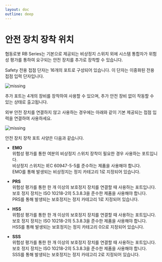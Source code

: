 ```yaml
---
layout: doc
outline: deep
---
```


# 안전 장치 장착 위치

협동로봇 RB Series는 기본으로 제공되는 비상정지 스위치 외에 시스템 통합자가 위험성 평가를 통하여 요구되는 안전 장치를 추가로 장착할 수 있습니다.

Safety 전용 접점 단자는 16개의 포트로 구성되어 있습니다. 이 단자는 이중화된 전용 접점 입력 단자입니다.

![missing](/manual/common/safety_function/4-1.png)

추가 포트는 4개의 장비를 장착하여 사용할 수 있으며, 추가 안전 장비 없이 작동할 수 있는 상태로 출고됩니다.

외부 안전 장치를 연결하지 않고 사용하는 경우에는 아래와 같이 기본 제공되는 접점 입력을 연결하여 사용하세요.

![missing](/manual/common/safety_function/4-2.png)

안전 장치 장착 포트 사양은 다음과 같습니다.

- **EMO**<br>
  위험성 평가를 통한 여분의 비상정지 스위치 장착이 필요한 경우 사용하는 포트입니다.<br>
  비상정지 스위치는 IEC 60947-5-5를 준수하는 제품을 사용해야 합니다.<br>
  EMO를 통해 발생되는 비상정지는 정지 카테고리 1로 지정되어 있습니다.

- **PRS**<br>
  위험성 평가를 통한 한 개 이상의 보호정지 장치를 연결할 때 사용하는 포트입니다.<br>
  보호 정지 장치는 ISO 10218-2의 5.3.8.3을 준수한 제품을 사용해야 합니다.<br>
  PRS를 통해 발생되는 보호정지는 정지 카테고리 1로 지정되어 있습니다.

- **HSS**<br>
  위험성 평가를 통한 한 개 이상의 보호정지 장치를 연결할 때 사용하는 포트입니다.<br>
  보호 정지 장치는 ISO 10218-2의 5.3.8.3을 준수한 제품을 사용해야 합니다.<br>
  HSS를 통해 발생되는 보호정지는 정지 카테고리 0으로 지정되어 있습니다.

- **SSS**<br>
  위험성 평가를 통한 한 개 이상의 보호정지 장치를 연결할 때 사용하는 포트입니다.<br>
  보호 정지 장치는 ISO 10218-2의 5.3.8.3을 준수한 제품을 사용해야 합니다.<br>
  SSS를 통해 발생되는 보호정지는 정지 카테고리 2로 지정되어 있습니다.
